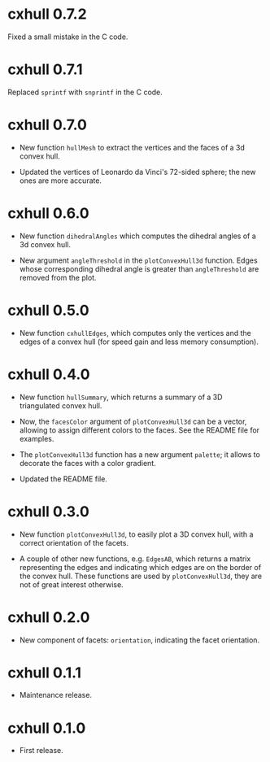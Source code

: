 # cxhull 0.7.2

Fixed a small mistake in the C code.


# cxhull 0.7.1

Replaced `sprintf` with `snprintf` in the C code.


# cxhull 0.7.0

* New function `hullMesh` to extract the vertices and the faces of a 3d convex 
hull.

* Updated the vertices of Leonardo da Vinci's 72-sided sphere; the new ones 
are more accurate.


# cxhull 0.6.0

* New function `dihedralAngles` which computes the dihedral angles of a 3d 
convex hull.

* New argument `angleThreshold` in the `plotConvexHull3d` function. Edges whose
corresponding dihedral angle is greater than `angleThreshold` are removed from 
the plot. 


# cxhull 0.5.0

* New function `cxhullEdges`, which computes only the vertices and the edges 
of a convex hull (for speed gain and less memory consumption).


# cxhull 0.4.0

* New function `hullSummary`, which returns a summary of a 3D triangulated 
convex hull.

* Now, the `facesColor` argument of `plotConvexHull3d` can be a vector, allowing 
to assign different colors to the faces. See the README file for examples.

* The `plotConvexHull3d` function has a new argument `palette`; it allows to 
decorate the faces with a color gradient.

* Updated the README file.


# cxhull 0.3.0

* New function `plotConvexHull3d`, to easily plot a 3D convex hull, with a 
correct orientation of the facets.

* A couple of other new functions, e.g. `EdgesAB`, which returns a matrix 
representing the edges and indicating which edges are on the border of the 
convex hull. These functions are used by `plotConvexHull3d`, they are not 
of great interest otherwise.


# cxhull 0.2.0

* New component of facets: `orientation`, indicating the facet orientation.


# cxhull 0.1.1

* Maintenance release.


# cxhull 0.1.0

* First release.



